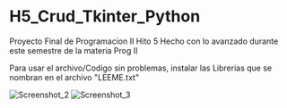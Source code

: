 # H5_Crud_Tkinter_Python
Proyecto Final de Programacion II Hito 5
Hecho con lo avanzado durante este semestre de la materia Prog II

Para usar el archivo/Codigo sin problemas, instalar las Librerias que se nombran en el archivo "LEEME.txt"

![Screenshot_2](https://user-images.githubusercontent.com/110436984/205428022-50c74867-f063-4283-90b3-a7f01eab4c41.png)
![Screenshot_3](https://user-images.githubusercontent.com/110436984/205428024-07cfa2b1-22e4-4274-a9ed-c97e471dd2cd.png)
